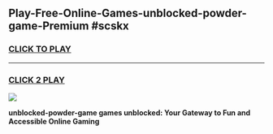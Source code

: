 
## Play-Free-Online-Games-unblocked-powder-game-Premium #scskx
<h3>
<a href="https://premium.freeplayer.one?title=unblocked-powder-game&ref=8M">CLICK TO PLAY</a></h3>
<hr>

<h3>
<a href="https://premium.freeplayer.one?title=unblocked-powder-game&ref=8M">CLICK 2 PLAY</a>
  
</h3>

<a href="https://premium.freeplayer.one?title=unblocked-powder-game&ref=8M"><img src="https://clearcache.store/games.png"></a>


**unblocked-powder-game games unblocked: Your Gateway to Fun and Accessible Online Gaming**
